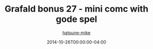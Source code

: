 ---
title: "Grafald bonus 27 - mini comc with gode spel"
type: "image"
date: 2014-10-26T00:00:00-04:00
draft: false
categories: ["Grafald"]
image_path: "../img/2014/bonus_27.png"
alt_text: ""
author: "[hatsune-mike](https://cohost.org/hatsune-mike)"
---